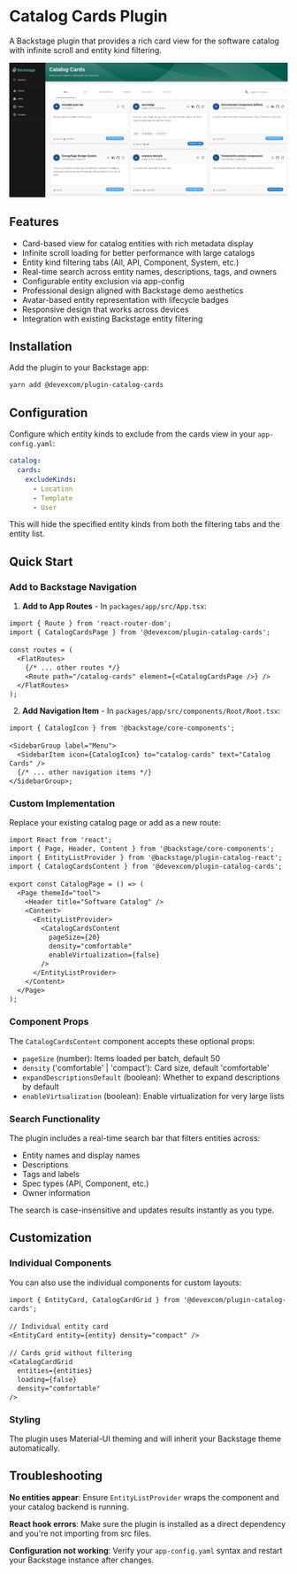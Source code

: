# Catalog Cards Plugin

A Backstage plugin that provides a rich card view for the software catalog with infinite scroll and entity kind filtering.

![alt text](assets/cardsv2.png)

## Features

- Card-based view for catalog entities with rich metadata display
- Infinite scroll loading for better performance with large catalogs
- Entity kind filtering tabs (All, API, Component, System, etc.)
- Real-time search across entity names, descriptions, tags, and owners
- Configurable entity exclusion via app-config
- Professional design aligned with Backstage demo aesthetics
- Avatar-based entity representation with lifecycle badges
- Responsive design that works across devices
- Integration with existing Backstage entity filtering

## Installation

Add the plugin to your Backstage app:

```bash
yarn add @devexcom/plugin-catalog-cards
```

## Configuration

Configure which entity kinds to exclude from the cards view in your `app-config.yaml`:

```yaml
catalog:
  cards:
    excludeKinds:
      - Location
      - Template
      - User
```

This will hide the specified entity kinds from both the filtering tabs and the entity list.

## Quick Start

### Add to Backstage Navigation

1. **Add to App Routes** - In `packages/app/src/App.tsx`:

```tsx
import { Route } from 'react-router-dom';
import { CatalogCardsPage } from '@devexcom/plugin-catalog-cards';

const routes = (
  <FlatRoutes>
    {/* ... other routes */}
    <Route path="/catalog-cards" element={<CatalogCardsPage />} />
  </FlatRoutes>
);
```

2. **Add Navigation Item** - In `packages/app/src/components/Root/Root.tsx`:

```tsx
import { CatalogIcon } from '@backstage/core-components';

<SidebarGroup label="Menu">
  <SidebarItem icon={CatalogIcon} to="catalog-cards" text="Catalog Cards" />
  {/* ... other navigation items */}
</SidebarGroup>;
```

### Custom Implementation

Replace your existing catalog page or add as a new route:

```tsx
import React from 'react';
import { Page, Header, Content } from '@backstage/core-components';
import { EntityListProvider } from '@backstage/plugin-catalog-react';
import { CatalogCardsContent } from '@devexcom/plugin-catalog-cards';

export const CatalogPage = () => (
  <Page themeId="tool">
    <Header title="Software Catalog" />
    <Content>
      <EntityListProvider>
        <CatalogCardsContent
          pageSize={20}
          density="comfortable"
          enableVirtualization={false}
        />
      </EntityListProvider>
    </Content>
  </Page>
);
```

### Component Props

The `CatalogCardsContent` component accepts these optional props:

- `pageSize` (number): Items loaded per batch, default 50
- `density` ('comfortable' | 'compact'): Card size, default 'comfortable'
- `expandDescriptionsDefault` (boolean): Whether to expand descriptions by default
- `enableVirtualization` (boolean): Enable virtualization for very large lists

### Search Functionality

The plugin includes a real-time search bar that filters entities across:

- Entity names and display names
- Descriptions
- Tags and labels
- Spec types (API, Component, etc.)
- Owner information

The search is case-insensitive and updates results instantly as you type.

## Customization

### Individual Components

You can also use the individual components for custom layouts:

```tsx
import { EntityCard, CatalogCardGrid } from '@devexcom/plugin-catalog-cards';

// Individual entity card
<EntityCard entity={entity} density="compact" />

// Cards grid without filtering
<CatalogCardGrid
  entities={entities}
  loading={false}
  density="comfortable"
/>
```

### Styling

The plugin uses Material-UI theming and will inherit your Backstage theme automatically.

## Troubleshooting

**No entities appear**: Ensure `EntityListProvider` wraps the component and your catalog backend is running.

**React hook errors**: Make sure the plugin is installed as a direct dependency and you're not importing from src files.

**Configuration not working**: Verify your `app-config.yaml` syntax and restart your Backstage instance after changes.
